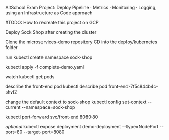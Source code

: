 AltSchool Exam Project: Deploy Pipeline · Metrics · Monitoring · Logging, using an Infrastructure as Code approach

#TODO: How to recreate this project on GCP

Deploy Sock Shop after creating the cluster

Clone the microservices-demo repository
CD into the deploy/kubernetes folder

run
kubectl create namespace sock-shop

kubectl apply -f complete-demo.yaml

watch kubectl get pods

describe the front-end pod
kubectl describe pod front-end-7f5c844b4c-shvt2

change the default context to sock-shop
kubectl config set-context --current --namespace=sock-shop

kubectl port-forward svc/front-end 8080:80

*optional* kubectl expose deployment demo-deployment --type=NodePort --port=80 --target-port=8080



